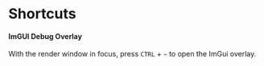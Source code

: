 # Shortcuts

#### ImGUI Debug Overlay
With the render window in focus, press `CTRL` + `~` to open the ImGui overlay.
